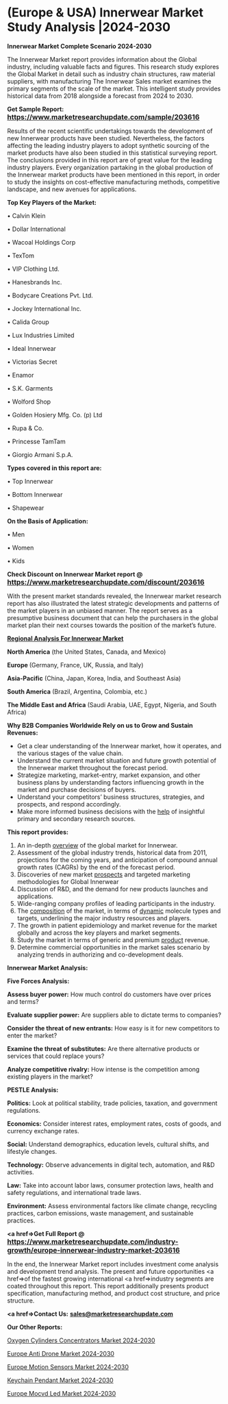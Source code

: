 # (Europe & USA) Innerwear Market Study Analysis |2024-2030

<strong>Innerwear Market Complete Scenario 2024-2030</strong>

The Innerwear Market report provides information about the Global industry, including valuable facts and figures. This research study explores the Global Market in detail such as industry chain structures, raw material suppliers, with manufacturing The Innerwear Sales market examines the primary segments of the scale of the market. This intelligent study provides historical data from 2018 alongside a forecast from 2024 to 2030.

<strong>Get Sample Report: <a href=https://www.marketresearchupdate.com/sample/203616><font size=3 color=#0000ff>https://www.marketresearchupdate.com/sample/203616</font></a></strong>

Results of the recent scientific undertakings towards the development of new Innerwear products have been studied. Nevertheless, the factors affecting the leading industry players to adopt synthetic sourcing of the market products have also been studied in this statistical surveying report. The conclusions provided in this report are of great value for the leading industry players. Every organization partaking in the global production of the Innerwear market products have been mentioned in this report, in order to study the insights on cost-effective manufacturing methods, competitive landscape, and new avenues for applications.

<strong>Top Key Players of the Market:</strong>

• Calvin Klein

• Dollar International

• Wacoal Holdings Corp

• TexTom

• VIP Clothing Ltd.

• Hanesbrands Inc.

• Bodycare Creations Pvt. Ltd.

• Jockey International Inc.

• Calida Group

• Lux Industries Limited

• Ideal Innerwear

• Victorias Secret

• Enamor

• S.K. Garments

• Wolford Shop

• Golden Hosiery Mfg. Co. (p) Ltd

• Rupa & Co.

• Princesse TamTam

• Giorgio Armani S.p.A.

<strong>Types covered in this report are: </strong>

• Top Innerwear

• Bottom Innerwear

• Shapewear

<strong>On the Basis of Application:</strong>

• Men

• Women

• Kids

<strong>Check Discount on Innerwear Market report @ <a href=https://www.marketresearchupdate.com/discount/203616><font size=3 color=#0000ff>https://www.marketresearchupdate.com/discount/203616</font></a></strong>

With the present market standards revealed, the Innerwear market research report has also illustrated the latest strategic developments and patterns of the market players in an unbiased manner. The report serves as a presumptive business document that can help the purchasers in the global market plan their next courses towards the position of the market’s future.

<strong><u><b>Regional Analysis For Innerwear Market</b></u></strong>

<strong><b>North America</b></strong> (the United States, Canada, and Mexico)

<strong><b>Europe </b></strong>(Germany, France, UK, Russia, and Italy)

<strong><b>Asia-Pacific</b></strong> (China, Japan, Korea, India, and Southeast Asia)

<strong><b>South America</b></strong> (Brazil, Argentina, Colombia, etc.)

<strong><b>The Middle East and Africa</b></strong> (Saudi Arabia, UAE, Egypt, Nigeria, and South Africa)

<strong>Why B2B Companies Worldwide Rely on us to Grow and Sustain Revenues:</strong>
<ul>
  <li>Get a clear understanding of the Innerwear market, how it operates, and the various stages of the value chain.</li>
  <li>Understand the current market situation and future growth potential of the Innerwear market throughout the forecast period.</li>
  <li>Strategize marketing, market-entry, market expansion, and other business plans by understanding factors influencing growth in the market and purchase decisions of buyers.</li>
  <li>Understand your competitors’ business structures, strategies, and prospects, and respond accordingly.</li>
  <li>Make more informed business decisions with the <a href=ASDF991299>help</a> of insightful primary and secondary research sources.</li>
</ul>
<strong>This report provides:</strong>
<ol>
  <li>An in-depth <a href=>overview</a> of the global market for Innerwear.</li>
  <li>Assessment of the global industry trends, historical data from 2011, projections for the coming years, and anticipation of compound annual growth rates (CAGRs) by the end of the forecast period.</li>
  <li>Discoveries of new market <a href=>prospects</a> and targeted marketing methodologies for Global Innerwear</li>
  <li>Discussion of R&amp;D, and the demand for new products launches and applications.</li>
  <li>Wide-ranging company profiles of leading participants in the industry.</li>
  <li>The <a href=ASDF881288>composition</a> of the market, in terms of <a href=>dynamic</a> molecule types and targets, underlining the major industry resources and players.</li>
  <li>The growth in patient epidemiology and market revenue for the market globally and across the key players and market segments.</li>
  <li>Study the market in terms of generic and premium <a href=>product</a> revenue.</li>
  <li>Determine commercial opportunities in the market sales scenario by analyzing trends in authorizing and co-development deals.</li>
</ol>

<strong>Innerwear Market Analysis:</strong>

<strong>Five Forces Analysis:</strong>

<strong>Assess buyer power:</strong> How much control do customers have over prices and terms?

<strong>Evaluate supplier power:</strong> Are suppliers able to dictate terms to companies?

<strong>Consider the threat of new entrants:</strong> How easy is it for new competitors to enter the market?

<strong>Examine the threat of substitutes:</strong> Are there alternative products or services that could replace yours?

<strong>Analyze competitive rivalry:</strong> How intense is the competition among existing players in the market?

<strong>PESTLE Analysis:</strong>

<strong>Politics:</strong> Look at political stability, trade policies, taxation, and government regulations.

<strong>Economics:</strong> Consider interest rates, employment rates, costs of goods, and currency exchange rates.

<strong>Social:</strong> Understand demographics, education levels, cultural shifts, and lifestyle changes.

<strong>Technology:</strong> Observe advancements in digital tech, automation, and R&D activities.

<strong>Law:</strong> Take into account labor laws, consumer protection laws, health and safety regulations, and international trade laws.

<strong>Environment:</strong> Assess environmental factors like climate change, recycling practices, carbon emissions, waste management, and sustainable practices.

<strong><a href=>Get Full Report</a> @ <a href=https://www.marketresearchupdate.com/industry-growth/europe-innerwear-industry-market-203616><font size=3 color=#0000ff>https://www.marketresearchupdate.com/industry-growth/europe-innerwear-industry-market-203616</font></a></strong>

In the end, the Innerwear Market report includes investment come analysis and development trend analysis. The present and future opportunities <a href=>of</a> the fastest growing international <a href=>industry</a> segments are coated throughout this report. This report additionally presents product specification, manufacturing method, and product cost structure, and price structure.

<strong><a href=><strong>Contact Us:</strong></a></strong>
<strong>sales@marketresearchupdate.com</strong>

<strong>Our Other Reports:</strong>

<a href=https://www.linkedin.com/pulse/oxygen-cylinders-concentrators-market-demand>Oxygen Cylinders Concentrators Market 2024-2030</a>

<a href=https://www.linkedin.com/pulse/europe-anti-drone-market-size-highest-growth-globally>Europe Anti Drone Market 2024-2030</a>

<a href=https://www.linkedin.com/pulse/europe-motion-sensors-market-2023-global-industry-analysis>Europe Motion Sensors Market 2024-2030</a>

<a href=https://www.linkedin.com/pulse/keychain-pendant-market-size-2023-top-ydcef/>Keychain Pendant Market 2024-2030</a>

<a href=https://www.linkedin.com/pulse/europe-mocvd-led-market-research-report-2023-8ohrf/>Europe Mocvd Led Market 2024-2030</a>


